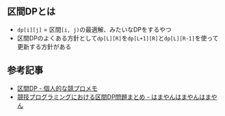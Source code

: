 ## 区間DPとは
- `dp[i][j]` = 区間`[i, j)`の最適解、みたいなDPをするやつ 
- 区間DPのよくある方針として`dp[L][R]`を`dp[L+1][R]`と`dp[L][R-1]`を使って更新する方針がある
## 参考記事
- [区間DP - 個人的な競プロメモ](https://scrapbox.io/pocala-kyopro/%E5%8C%BA%E9%96%93DP)
- [競技プログラミングにおける区間DP問題まとめ - はまやんはまやんはまやん](https://blog.hamayanhamayan.com/entry/2017/02/27/152226)